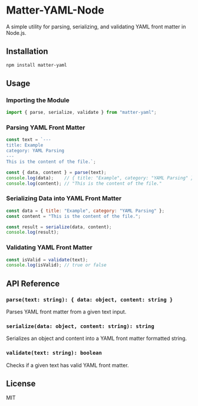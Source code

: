 # Matter-YAML-Node

A simple utility for parsing, serializing, and validating YAML front matter in Node.js.

## Installation

```sh
npm install matter-yaml
```

## Usage

### Importing the Module
```js
import { parse, serialize, validate } from "matter-yaml";
```

### Parsing YAML Front Matter
```js
const text = `---
title: Example
category: YAML Parsing
---
This is the content of the file.`;

const { data, content } = parse(text);
console.log(data);    // { title: "Example", category: "YAML Parsing" }
console.log(content); // "This is the content of the file."
```

### Serializing Data into YAML Front Matter
```js
const data = { title: "Example", category: "YAML Parsing" };
const content = "This is the content of the file.";

const result = serialize(data, content);
console.log(result);
```

### Validating YAML Front Matter
```js
const isValid = validate(text);
console.log(isValid); // true or false
```

## API Reference

### `parse(text: string): { data: object, content: string }`
Parses YAML front matter from a given text input.

### `serialize(data: object, content: string): string`
Serializes an object and content into a YAML front matter formatted string.

### `validate(text: string): boolean`
Checks if a given text has valid YAML front matter.

## License
MIT

